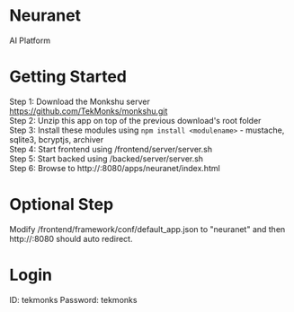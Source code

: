 # Neuranet
AI Platform

Getting Started
===============
Step 1: Download the Monkshu server https://github.com/TekMonks/monkshu.git  
Step 2: Unzip this app on top of the previous download's root folder  
Step 3: Install these modules using `npm install <modulename>` - mustache, sqlite3, bcryptjs, archiver  
Step 4: Start frontend using <monkshu>/frontend/server/server.sh  
Step 5: Start backed using <monkshu>/backed/server/server.sh  
Step 6: Browse to http://<your IP>:8080/apps/neuranet/index.html  

Optional Step
=============
Modify /frontend/framework/conf/default_app.json to "neuranet" and then http://<your IP>:8080 should auto redirect.

Login
=====
ID: tekmonks
Password: tekmonks
